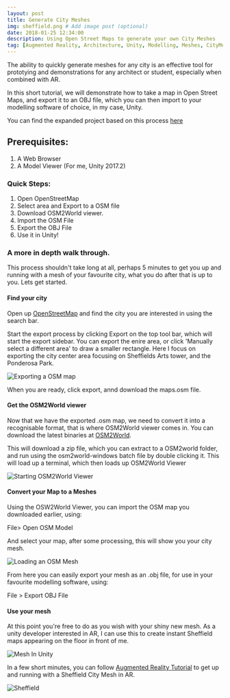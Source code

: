 ```yaml
---
layout: post
title: Generate City Meshes
img: sheffield.png # Add image post (optional)
date: 2018-01-25 12:34:00
description: Using Open Street Maps to generate your own City Meshes
tag: [Augmented Reality, Architecture, Unity, Modelling, Meshes, CityMesh]
---
```


The ability to quickly generate meshes for any city is an effective tool for prototying and demonstrations for any architect or student, especially when combined with AR. 

In this short tutorial, we will demonstrate how to take a map in Open Street Maps, and export it to an OBJ file, which you can then import to your modelling software of choice, in my case, Unity.  

You can find the expanded project based on this process [here](https://adamrtomkins.github.io/CityMesh/)

## Prerequisites:

1. A Web Browser
2. A Model Viewer (For me, Unity 2017.2)

### Quick Steps:

1. Open OpenStreetMap
2. Select area and Export to a OSM file
3. Download OSM2World viewer.
4. Import the OSM File
5. Export the OBJ File
6. Use it in Unity!

### A more in depth walk through.

This process shouldn't take long at all, perhaps 5 minutes to get you up and running with a mesh of your favourite city, what you do after that is up to you. Lets get started.

#### Find your city

Open up [OpenStreetMap](http://www.openstreepmap.org) and find the city you are interested in using the search bar.

Start the export process by clicking Export on the top tool bar, which will start the export sidebar. You can export the enire area, or click 'Manually select a different area' to draw a smaller rectangle. Here I focus on exporting the city center area focusing on Sheffields Arts tower, and the Ponderosa Park.

<div class="img_row">
	<img style="max-height: 100%"  src="{{ site.baseurl }}/img/Blogs/CityMesh/OSM_export.PNG" alt="Exporting a OSM map" title="Export OSM"/>
</div>

When you are ready, click export, annd download the maps.osm file. 

#### Get the OSM2World viewer 

Now that we have the exported .osm map, we need to convert it into a recognisable format, that is where OSM2World viewer comes in. You can download the latest binaries at [OSM2World](osm2world.org/download/).

This will download a zip file, which you can extract to a OSM2world folder, and run using the osm2world-windows batch file by double clicking it. This will load up a terminal, which then loads up OSM2World Viewer



<div class="img_row">
	<img style="max-height: 100%"  src="{{ site.baseurl }}/img/Blogs/CityMesh/OSM_Viewer.PNG" alt="Starting OSM2World Viewer" title="OSM2World"/>
</div>


#### Convert your Map to a Meshes

Using the OSW2World Viewer, you can import the OSM map you downloaded earlier, using:

File> Open OSM Model

And select your map, after some processing, this will show you your city mesh.

<div class="img_row">
	<img style="max-height: 100%"  src="{{ site.baseurl }}/img/Blogs/CityMesh/OSM_Mesh.PNG" alt="Loading an OSM Mesh" title="OSM2World Mesh"/>
</div>

From here you can easily export your mesh as an .obj file, for use in your favourite modelling software, using:

File > Export OBJ File

#### Use your mesh

At this point you're free to do as you wish with your shiny new mesh. As a unity developer interested in AR, I can use this to create instant Sheffield maps appearing on the floor in front of me.

<div class="img_row">
	<img style="max-height: 100%"  src="{{ site.baseurl }}/img/Blogs/CityMesh/Unity_Sheffield.PNG" alt="Mesh In Unity" title="Unity Mesh"/>
</div>

In a few short minutes, you can follow [Augmented Reality Tutorial](http://adamrtomkins.github.io/2018/01/18/Unity_Vuforia.html) to get up and running with a Sheffield City Mesh in AR. 

<div class="img_row">
	<img style="max-height: 100%"  src="{{ site.baseurl }}/img/Blogs/CityMesh/Unity_Sheffield_AR.jpeg" alt=Sheffield in AR" title="Sheffield_in_AR"/>
	
</div>



